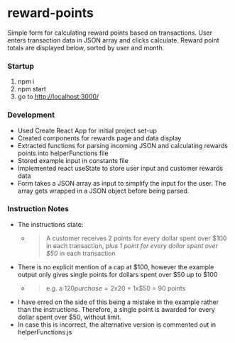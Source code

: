# reward-points

Simple form for calculating reward points based on transactions.
User enters transaction data in JSON array and clicks calculate.
Reward point totals are displayed below, sorted by user and month.

### Startup
1. npm i
2. npm start
3. go to [http://localhost:3000/](http://localhost:3000/)


### Development

* Used Create React App for initial project set-up
* Created components for rewards page and data display
* Extracted functions for parsing incoming JSON and calculating rewards points into helperFunctions file
* Stored example input in constants file
* Implemented react useState to store user input and customer rewards data
* Form takes a JSON array as input to simplify the input for the user. The array gets wrapped in a JSON object before being parsed.

### Instruction Notes
* The instructions state:
  * >A customer receives 2 points for every dollar spent over $100 in each transaction, *plus 1 point for every dollar spent over $50* in each transaction
* There is no explicit mention of a cap at $100, however the example output only gives single points for dollars spent over $50 up to $100
  * >e.g. a $120 purchase = 2x$20 + 1x$50 = 90 points
* I have erred on the side of this being a mistake in the example rather than the instructions. Therefore, a single point is awarded for every dollar spent over $50, without limit.
* In case this is incorrect, the alternative version is commented out in helperFunctions.js
